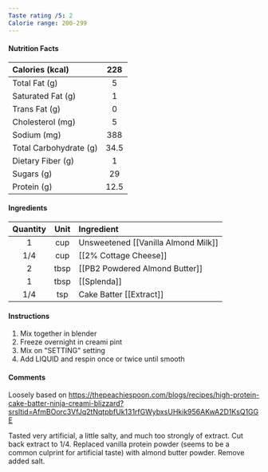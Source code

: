 ```yaml
---
Taste rating /5: 2
Calorie range: 200-299
---
```

#### Nutrition Facts
| Calories (kcal) | 228 |
| :-- | :--: |
| Total Fat (g) | 5 |
| Saturated Fat (g) | 1 |
| Trans Fat (g) | 0 |
| Cholesterol (mg) | 5 |
| Sodium (mg) | 388 |
| Total Carbohydrate (g) | 34.5 |
| Dietary Fiber (g) | 1 |
| Sugars (g) | 29 |
| Protein (g) | 12.5 |
#### Ingredients
| Quantity | Unit | Ingredient |
| :--: | :--: | :--- |
| 1 | cup | Unsweetened [[Vanilla Almond Milk]] |
| 1/4 | cup | [[2% Cottage Cheese]] |
| 2 | tbsp | [[PB2 Powdered Almond Butter]] |
| 1 | tbsp | [[Splenda]] |
| 1/4 | tsp | Cake Batter [[Extract]] |
#### Instructions

1. Mix together in blender
2. Freeze overnight in creami pint
3. Mix on "SETTING" setting
4. Add LIQUID and respin once or twice until smooth

#### Comments

Loosely based on https://thepeachiespoon.com/blogs/recipes/high-protein-cake-batter-ninja-creami-blizzard?srsltid=AfmBOorc3VfJq2tNqtpbfUk131rfGWybxsUHkik956AKwA2D1KsQ1GGE

Tasted very artificial, a little salty, and much too strongly of extract. Cut back extract to 1/4. Replaced vanilla protein powder (seems to be a common culprint for artificial taste) with almond butter powder. Remove added salt.
